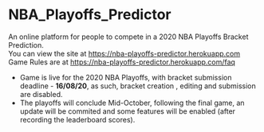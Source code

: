 # NBA_Playoffs_Predictor
An online platform for people to compete in a 2020 NBA Playoffs Bracket Prediction.  
You can view the site at https://nba-playoffs-predictor.herokuapp.com  
Game Rules are at https://nba-playoffs-predictor.herokuapp.com/faq

* Game is live for the 2020 NBA Playoffs, with bracket submission deadline - **16/08/20**, as such, bracket creation , editing and submission are disabled.
* The playoffs will conclude Mid-October, following the final game, an update will be commited and some features will be enabled (after recording the leaderboard scores).

